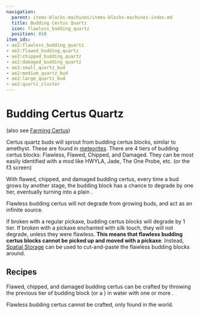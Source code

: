 ```yaml
---
navigation:
  parent: items-blocks-machines/items-blocks-machines-index.md
  title: Budding Certus Quartz
  icon: flawless_budding_quartz
  position: 010
item_ids:
- ae2:flawless_budding_quartz
- ae2:flawed_budding_quartz
- ae2:chipped_budding_quartz
- ae2:damaged_budding_quartz
- ae2:small_quartz_bud
- ae2:medium_quartz_bud
- ae2:large_quartz_bud
- ae2:quartz_cluster
---
```


# Budding Certus Quartz

(also see [Farming Certus](../ae2-mechanics/farming-certus.md))

<GameScene zoom="4" background="transparent">
  <ImportStructure src="../assets/assemblies/budding_blocks.snbt" />
  <IsometricCamera yaw="195" pitch="30" />
</GameScene>

Certus quartz buds will sprout from budding certus blocks, similar to amethyst. These are found in [meteorites](../ae2-mechanics/meteorites.md).
There are 4 tiers of budding certus blocks: Flawless, Flawed, Chipped, and Damaged. They can be most easily identified
with a mod like HWYLA, Jade, The One Probe, etc. (or the f3 screen)

With flawed, chipped, and damaged budding certus, every time a bud grows by another stage, the budding block has a chance
to degrade by one tier, eventually turning into a plain <ItemLink id="quartz_block" />.

Flawless budding certus will not degrade from growing buds, and act as an infinite source.

If broken with a regular pickaxe, budding certus blocks will degrade by 1 tier. If broken with a pickaxe
enchanted with silk touch, they will not degrade, unless they were flawless. **This means that flawless budding certus blocks cannot
be picked up and moved with a pickaxe**. Instead, [Spatial Storage](../ae2-mechanics/spatial-io.md) can be used to
cut-and-paste the flawless budding blocks around.

## Recipes

Flawed, chipped, and damaged budding certus can be crafted by throwing the previous tier of budding block (or a <ItemLink id="quartz_block" />)
in water with one or more <ItemLink id="charged_certus_quartz_crystal" />.

Flawless budding certus cannot be crafted, only found in the world.

<Row>
  <RecipeFor id="damaged_budding_quartz" />

  <RecipeFor id="chipped_budding_quartz" />

  <RecipeFor id="flawed_budding_quartz" />
</Row>
